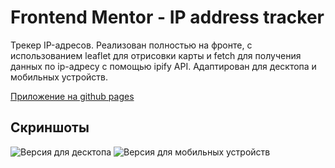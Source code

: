 # Frontend Mentor - IP address tracker

Трекер IP-адресов. 
Реализован полностью на фронте, с использованием leaflet для отрисовки карты и fetch для получения данных по ip-адресу с помощью ipify API.
Адаптирован для десктопа и мобильных устройств.

[Приложение на github pages](https://trnvmkhl.github.io/ip-address-tracker-master-frontend/)
## Скриншоты
![Версия для десктопа](https://user-images.githubusercontent.com/40204735/132640331-69e3cf6c-a45a-4df0-b0a2-443287c3ba97.png)
![Версия для мобильных устройств](https://user-images.githubusercontent.com/40204735/132640424-913afba2-f8b3-45a3-8762-48bbe9536055.png)
